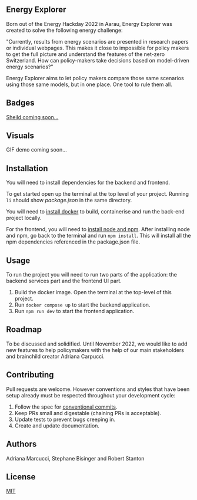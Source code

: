 ## Energy Explorer
Born out of the Energy Hackday 2022 in Aarau, Energy Explorer was created to
solve the following energy challenge:

"Currently, results from energy scenarios are presented in research papers or
individual webpages. This makes it close to impossible for policy makers to get
the full picture and understand the features of the net-zero Switzerland. How
can policy-makers take decisions based on model-driven energy scenarios?"

Energy Explorer aims to let policy makers compare those same scenarios using
those same models, but in one place. One tool to rule them all.


## Badges
[Sheild coming soon...](https://shields.io/category/build)

## Visuals
GIF demo coming soon...

## Installation
You will need to install dependencies for the backend and frontend.

To get started open up the terminal at the top level of your project.
Running ```li``` should show _package.json_ in the same directory.

You will need to [install docker](https://docs.docker.com/get-docker/) to build,
containerise and run the back-end project locally.

For the frontend, you will need to [install node and npm](https://nodejs.org/en/download/).
After installing node and npm, go back to the terminal and run ```npm install```.
This will install all the npm dependencies referenced in the package.json file.

## Usage
To run the project you will need to run two parts of the application: the
backend services part and the frontend UI part.

1. Build the docker image. Open the terminal at the top-level of this project.
2. Run ```docker compose up``` to start the backend application.
3. Run ```npm run dev``` to start the frontend application.

## Roadmap
To be discussed and solidified.
Until November 2022, we would like to add new features to help policymakers with
the help of our main stakeholders and brainchild creator Adriana Carpucci.

## Contributing
Pull requests are welcome. However conventions and styles that have been setup
already must be respected throughout your development cycle:

1. Follow the spec for [conventional commits](https://www.conventionalcommits.org/en/v1.0.0/).
2. Keep PRs small and digestable (chaining PRs is acceptable).
3. Update tests to prevent bugs creeping in.
4. Create and update documentation.

## Authors
Adriana Marcucci, Stephane Bisinger and Robert Stanton

## License
[MIT](https://choosealicense.com/licenses/mit/)
